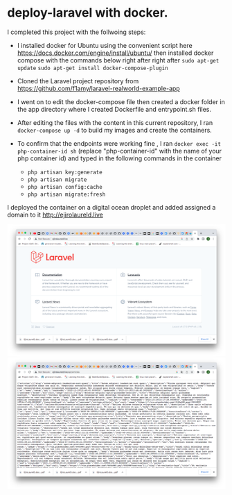 # deploy-laravel with docker.
I completed this project with the follwoing steps:

- I installed docker for Ubuntu using the convenient script here https://docs.docker.com/engine/install/ubuntu/
then installed docker compose with the commands below right after right after
`sudo apt-get update`
`sudo apt-get install docker-compose-plugin`
  
- Cloned the Laravel project repository from https://github.com/f1amy/laravel-realworld-example-app 
- I went on to edit the docker-compose file then created a docker folder in the app directory where I created Dockerfile and entrypoint.sh files.
- After editing the files  with the content in this current repository, I ran `docker-compose up -d` to build my images and create the containers.
- To confirm that the endpoints were working fine , I ran `docker exec -it php-container-id sh` (replace "php-container-id" with the name of your php container id)
and typed in the following commands in the container
   - `php artisan key:generate`
   - `php artisan migrate`
   - `php artisan config:cache`
   - `php artisan migrate:fresh`

I deployed the container on a digital ocean droplet and added assigned a domain to it http://ejirolaureld.live

![laravel-deployed](./dockerr.png)
![endpoint](./endpoint.png)

